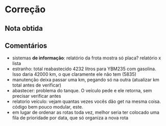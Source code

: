 # Correção

## Nota obtida

  

## Comentários

  - sistemas **de informação**: relatório da frota mostra só placa? relatório x lista
  - estranho: total reabastecido 4232 litros para YBM235 com gasolina. Isso daria 42000 km, o que claramente ele não tem (5835)
  - manutenção deixa passar uma km, pegando só na outra (atualizar km total antes de verificar)
  - abastecer: problema do tanque. O veículo pede e ele retorna, sem precisar verificar antes
  - relatorio veículo: vejam quantas vezes vocês dão get na mesma coisa. código bem pouco modular, este.
  - em lugar de ordenar as rotas toda vez, melhor seria ter colocado uma fila de prioridade por data, que só organiza a nova rota